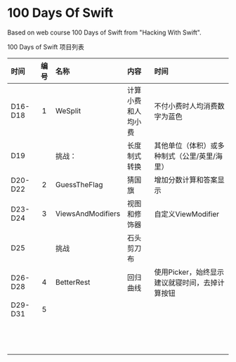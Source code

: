 # 100 Days Of Swift
Based on web course 100 Days of Swift from "Hacking With Swift".

100 Days of Swift 项目列表

| 时间    | 编号 | 名称              | 内容               | 时间                                           |
|:------- |:----:|:----------------- |:------------------ |:---------------------------------------------- |
| D16-D18 | 1    | WeSplit           | 计算小费和人均小费 | 不付小费时人均消费数字为蓝色                   |
| D19     |      | 挑战：            | 长度制式转换       | 其他单位（体积）或多种制式（公里/英里/海里）   |
| D20-D22 | 2    | GuessTheFlag      | 猜国旗             | 增加分数计算和答案显示                         |
| D23-D24 | 3    | ViewsAndModifiers | 视图和修饰器       | 自定义ViewModifier                             |
| D25     |      | 挑战              | 石头剪刀布         |                                                |
| D26-D28 | 4    | BetterRest        | 回归曲线           | 使用Picker，始终显示建议就寝时间，去掉计算按钮 |
| D29-D31 | 5    |                   |                    |                                                |
|         |      |                   |                    |                                                |
|         |      |                   |                    |                                                |
|         |      |                   |                    |                                                |
|         |      |                   |                    |                                                |
|         |      |                   |                    |                                                |
|         |      |                   |                    |                                                |
|         |      |                   |                    |                                                |
|         |      |                   |                    |                                                |
|         |      |                   |                    |                                                |
|         |      |                   |                    |                                                |
|         |      |                   |                    |                                                |
|         |      |                   |                    |                                                |
|         |      |                   |                    |                                                |


